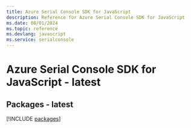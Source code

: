 ```yaml
---
title: Azure Serial Console SDK for JavaScript
description: Reference for Azure Serial Console SDK for JavaScript
ms.date: 08/01/2024
ms.topic: reference
ms.devlang: javascript
ms.service: serialconsole
---
```

# Azure Serial Console SDK for JavaScript - latest
## Packages - latest
[!INCLUDE [packages](serial-console-index.md)]